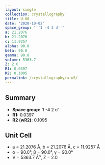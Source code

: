 ```yaml
---
layout: single
collection: crystallography
title: U-U6
date: '2020-10-02'
space_group: '''I -4 2 d'''
a: 21.2076
b: 21.2076
c: 11.9257
alpha: 90.0
beta: 90.0
gamma: 90.0
volume: 5363.7
Z: 2.0
R1: 0.0397
R2: 0.1095
permalink: /crystallography/u-u6/
---
```


## Summary

- **Space group:** 'I -4 2 d'
- **R1:** 0.0397
- **R2 (wR2):** 0.1095

## Unit Cell
- a = 21.2076 Å, b = 21.2076 Å, c = 11.9257 Å
- α = 90.0°, β = 90.0°, γ = 90.0°
- V = 5363.7 Å³, Z = 2.0
